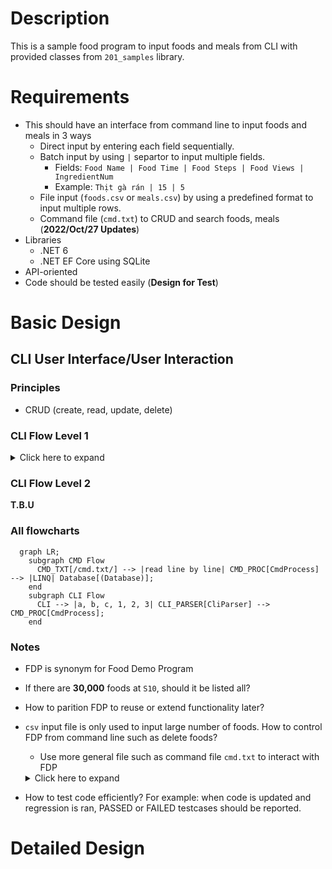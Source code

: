
# Description

This is a sample food program to input foods and meals from CLI with provided classes from `201_samples` library.

# Requirements

- This should have an interface from command line to input foods and meals in 3 ways
  - Direct input by entering each field sequentially.
  - Batch input by using `|` separtor to input multiple fields.
    - Fields: `Food Name | Food Time | Food Steps | Food Views | IngredientNum`
    - Example: `Thịt gà rán | 15 | 5`
  - File input (`foods.csv` or `meals.csv`) by using a predefined format to input multiple rows.
  - Command file (`cmd.txt`) to CRUD and search foods, meals (**2022/Oct/27 Updates**)
- Libraries
  - .NET 6
  - .NET EF Core using SQLite
- API-oriented
- Code should be tested easily (**Design for Test**)

# Basic Design

## CLI User Interface/User Interaction

### Principles
- CRUD (create, read, update, delete)

### CLI Flow Level 1

<details>
  <summary>Click here to expand</summary>

`S00` What do you want to do?
  1. List (or output) => `S10`
  2. Create (or add, input)  => `S20`
  3. Update => `S30`
  4. Delete => `S40`
  5. Search (find) => `S50`
  6. Quit (exit)

`S10` What do you want to list?
  1. Foods
  2. Meals
  3. All

`S20` What do you want to create?
  1. Foods
  2. Meals
  3. All (_optional_)

`S30` What do you want to update?
  1. Foods
  2. Meals
  3. All (_optional_)

`S40` What do you want to delete?
  1. Foods
  2. Meals
  3. All (**dangerous!!!**)

`S50` What do you want to find?
  1. Foods
  2. Meals
  3. All (_optional_)

</details>

### CLI Flow Level 2

**T.B.U**

### All flowcharts

```mermaid
  graph LR;
    subgraph CMD Flow
      CMD_TXT[/cmd.txt/] --> |read line by line| CMD_PROC[CmdProcess] --> |LINQ| Database[(Database)];
    end
    subgraph CLI Flow
      CLI --> |a, b, c, 1, 2, 3| CLI_PARSER[CliParser] --> CMD_PROC[CmdProcess];      
    end
```

### Notes
- FDP is synonym for Food Demo Program
- If there are **30,000** foods at `S10`, should it be listed all?
- How to parition FDP to reuse or extend functionality later?
- `csv` input file is only used to input large number of foods. How to control FDP from command line such as delete foods?
  - Use more general file such as command file `cmd.txt` to interact with FDP

  <details>
    <summary>Click here to expand</summary>

  - `cmd.txt` format is `CMD | REG | VAL`
    - Commands `CMD` are
      - `LIST`
      - `CREATE`
      - `UPDATE`
      - `DELETE`
      - `SEARCH`
    - Register `REG` are
      - `Foods`
      - `Meals`
      - `All`
    - Value `VAL` are
      - For `Foods` register
        - `Food Name | Food Time | Food Steps | Food Views | IngredientNum`
      - For `Meals` register
        - `Meal Name | FoodId Item 1, FoodId Item 2`
    - Example
      ```
      LIST   | Foods
      CREATE | Foods | Trung ran   | 10
      CREATE | Foods | Rau cai xao | 15
      CREATE | Foods | Thit luoc   | 20
      CREATE | Foods | Nuoc mam    | 4
      CREATE | Foods | Rau muong luoc | 20
      CREATE | Foods | Dau phu luoc   | 5
      CREATE | Foods | Nem ran        | 60
      LIST
      UPDATE | Foods | ID | 3 | 4
      LIST
      DELETE | Foods | ID | 5
      LIST
      ```
  - Reg is synomnym for register that is used when test ALU in CPU!!! _Please recommend better word if you can!_.
  </details>

- How to test code efficiently? For example: when code is updated and regression is ran, PASSED or FAILED testcases should be reported.

# Detailed Design


